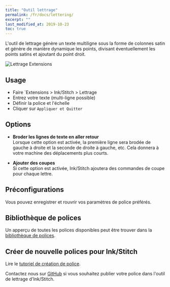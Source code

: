 ```yaml
---
title: "Outil lettrage"
permalink: /fr/docs/lettering/
excerpt: ""
last_modified_at: 2019-10-23
toc: true
---
```

L'outil de lettrage génère un texte multiligne sous la forme de colonnes satin et génère de manière dynamique les points, divisant éventuellement les points satins et ajoutant du point droit.

![Lettrage Extensions](/assets/images/docs/lettering.jpg)

## Usage

* Faire `Extensions > Ink/Stitch  > Lettrage
* Entrez votre texte (multi-ligne possible)
* Définir la police et l'échelle
* Cliquer sur `Appliquer et Quitter`

## Options

* **Broder les lignes de texte en aller retour**<br>
 Lorsque cette option est activée, la première ligne sera brodée de gauche à droite et la seconde de droite à gauche, etc.
   Cela donnera à votre machine des déplacements plus courts.

* **Ajouter des coupes**<br>
  Si cette option est activée, Ink/Stitch ajoutera des commandes de coupe pour chaque lettre.

## Préconfigurations

Vous pouvez enregistrer et rouvrir vos paramètres de police préférés.

## Bibliothèque de polices

Un apperçu de toutes les polices disponibles peut être trouver dans la [bibliothèque de polices](/fr/fonts/font-library/).

## Créer de nouvelle polices pour Ink/Stitch
Lire le [tutoriel de création de police](/fr/tutorials/font-creation/).

Contactez nous  sur  [GitHub](https://github.com/inkstitch/inkstitch/issues) si vous souhaitez publier votre police dans l'outil de lettrage d'Ink/Stitch.
